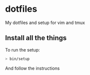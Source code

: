 # dotfiles

My dotfiles and setup for vim and tmux

## Install all the things

To run the setup:

```sh
> bin/setup
```

And follow the instructions
